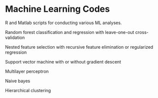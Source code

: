 # Machine Learning Codes

R and Matlab  scripts for conducting various ML analyses.

Random forest classification and regression with leave-one-out cross-validation

Nested feature selection with recursive feature elimination or regularized regression

Support vector machine with or without gradient descent 

Multilayer perceptron

Naive bayes

Hierarchical clustering


